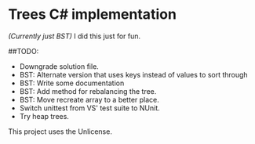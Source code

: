 # Trees C# implementation 
*(Currently just BST)*
I did this just for fun.

##TODO:
* Downgrade solution file.
* BST: Alternate version that uses keys instead of values to sort through
* BST: Write some documentation
* BST: Add method for rebalancing the tree.
* BST: Move recreate array to a better place.
* Switch unittest from VS' test suite to NUnit.
* Try heap trees.

This project uses the Unlicense.
